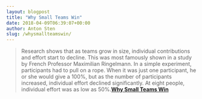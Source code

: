 ```yaml
---
layout: blogpost
title: "Why Small Teams Win"
date: 2018-04-09T06:39:07+00:00
author: Anton Sten
slug: /whysmallteamswin/
---
```


>Research shows that as teams grow in size, individual contributions and effort start to decline. This was most famously shown in a study by French Professor Maximilian Ringelmann. In a simple experiment, participants had to pull on a rope. When it was just one participant, he or she would give a 100%, but as the number of participants increased, individual effort declined significantly. At eight people, individual effort was as low as 50%.**[Why Small Teams Win](https://uxdesign.cc/why-small-teams-win-b607cb03db11)**
